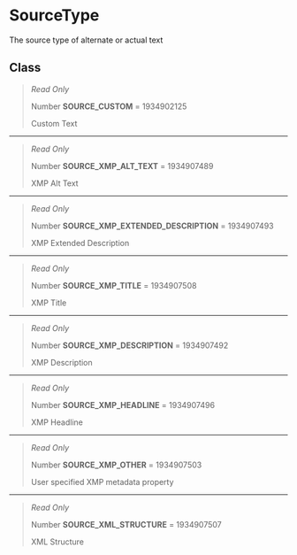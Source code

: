 # SourceType
The source type of alternate or actual text

## Class
> *Read Only* 
> 
> Number **SOURCE_CUSTOM** = 1934902125
> 
> Custom Text
*** 
> *Read Only* 
> 
> Number **SOURCE_XMP_ALT_TEXT** = 1934907489
> 
> XMP Alt Text
*** 
> *Read Only* 
> 
> Number **SOURCE_XMP_EXTENDED_DESCRIPTION** = 1934907493
> 
> XMP Extended Description
*** 
> *Read Only* 
> 
> Number **SOURCE_XMP_TITLE** = 1934907508
> 
> XMP Title
*** 
> *Read Only* 
> 
> Number **SOURCE_XMP_DESCRIPTION** = 1934907492
> 
> XMP Description
*** 
> *Read Only* 
> 
> Number **SOURCE_XMP_HEADLINE** = 1934907496
> 
> XMP Headline
*** 
> *Read Only* 
> 
> Number **SOURCE_XMP_OTHER** = 1934907503
> 
> User specified XMP metadata property
*** 
> *Read Only* 
> 
> Number **SOURCE_XML_STRUCTURE** = 1934907507
> 
> XML Structure

